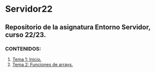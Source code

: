 # Servidor22
## Repositorio de la asignatura Entorno Servidor, curso 22/23.

### CONTENIDOS:
1. [Tema 1: Inicio.](https://github.com/HDavo/Servidor22/tree/main/ejercicios/tema1_inicio "Tema 1")
2. [Tema 2: Funciones de arrays.](https://github.com/HDavo/Servidor22/tree/main/ejercicios/tema2_arrays, "Tema 2")


